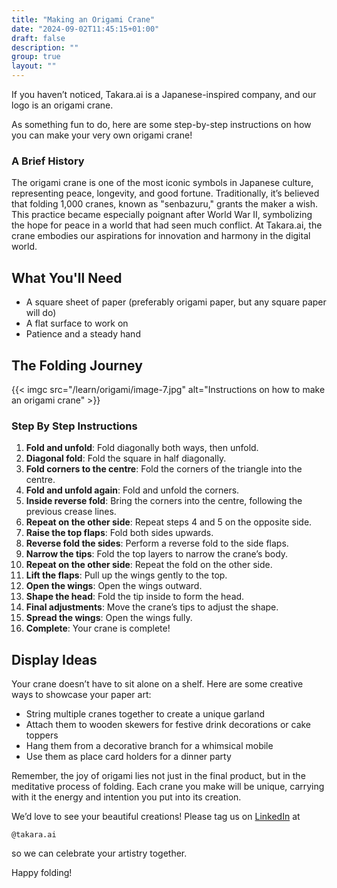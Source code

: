 ```yaml
---
title: "Making an Origami Crane"
date: "2024-09-02T11:45:15+01:00"
draft: false
description: ""
group: true
layout: ""
---
```

If you haven’t noticed, Takara.ai is a Japanese-inspired company, and our logo is an origami crane.

As something fun to do, here are some step-by-step instructions on how you can make your very own origami crane!

### A Brief History

The origami crane is one of the most iconic symbols in Japanese culture, representing peace, longevity, and good fortune. Traditionally, it’s believed that folding 1,000 cranes, known as "senbazuru," grants the maker a wish. This practice became especially poignant after World War II, symbolizing the hope for peace in a world that had seen much conflict. At Takara.ai, the crane embodies our aspirations for innovation and harmony in the digital world.

## What You'll Need

- A square sheet of paper (preferably origami paper, but any square paper will do)
- A flat surface to work on
- Patience and a steady hand

## The Folding Journey

{{< imgc src="/learn/origami/image-7.jpg" alt="Instructions on how to make an origami crane" >}}

### Step By Step Instructions

1. **Fold and unfold**: Fold diagonally both ways, then unfold.
2. **Diagonal fold**: Fold the square in half diagonally.
3. **Fold corners to the centre**: Fold the corners of the triangle into the centre.
4. **Fold and unfold again**: Fold and unfold the corners.
5. **Inside reverse fold**: Bring the corners into the centre, following the previous crease lines.
6. **Repeat on the other side**: Repeat steps 4 and 5 on the opposite side.
7. **Raise the top flaps**: Fold both sides upwards.
8. **Reverse fold the sides**: Perform a reverse fold to the side flaps.
9. **Narrow the tips**: Fold the top layers to narrow the crane’s body.
10. **Repeat on the other side**: Repeat the fold on the other side.
11. **Lift the flaps**: Pull up the wings gently to the top.
12. **Open the wings**: Open the wings outward.
13. **Shape the head**: Fold the tip inside to form the head.
14. **Final adjustments**: Move the crane’s tips to adjust the shape.
15. **Spread the wings**: Open the wings fully.
16. **Complete**: Your crane is complete!

## Display Ideas

Your crane doesn’t have to sit alone on a shelf. Here are some creative ways to showcase your paper art:

- String multiple cranes together to create a unique garland
- Attach them to wooden skewers for festive drink decorations or cake toppers
- Hang them from a decorative branch for a whimsical mobile
- Use them as place card holders for a dinner party

Remember, the joy of origami lies not just in the final product, but in the meditative process of folding. Each crane you make will be unique, carrying with it the energy and intention you put into its creation.

We’d love to see your beautiful creations! Please tag us on [LinkedIn](https://www.linkedin.com/company/takara-ai) at

```
@takara.ai

```

so we can celebrate your artistry together.

Happy folding!
